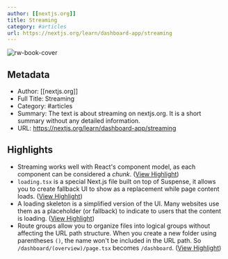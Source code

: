 ```yaml
---
author: [[nextjs.org]]
title: Streaming
category: #articles
url: https://nextjs.org/learn/dashboard-app/streaming
---
```

![rw-book-cover](https://nextjs.org/api/learn-og?title=Streaming,9)

## Metadata
- Author: [[nextjs.org]]
- Full Title: Streaming
- Category: #articles
- Summary: The text is about streaming on nextjs.org. It is a short summary without any detailed information.
- URL: https://nextjs.org/learn/dashboard-app/streaming

## Highlights
- Streaming works well with React's component model, as each component can be considered a *chunk*. ([View Highlight](https://read.readwise.io/read/01hy4w09zkemgqk1zrsr0czh2w))
- `loading.tsx` is a special Next.js file built on top of Suspense, it allows you to create fallback UI to show as a replacement while page content loads. ([View Highlight](https://read.readwise.io/read/01hy4w9kayyp6xqv5hhmpcj5jc))
- A loading skeleton is a simplified version of the UI. Many websites use them as a placeholder (or fallback) to indicate to users that the content is loading. ([View Highlight](https://read.readwise.io/read/01hy4w634pec5vbtajp8801h8b))
- Route groups allow you to organize files into logical groups without affecting the URL path structure. When you create a new folder using parentheses `()`, the name won't be included in the URL path. So `/dashboard/(overview)/page.tsx` becomes `/dashboard`. ([View Highlight](https://read.readwise.io/read/01hy4weq1eygh9v8cvmej4273k))
